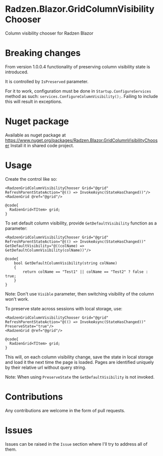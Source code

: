 # Radzen.Blazor.GridColumnVisibilityChooser
Column visibility chooser for Radzen Blazor

# Breaking changes
From version 1.0.0.4 functionality of preserving column visibility state is introduced.

It is controlled by `IsPreserved` parameter. 

For it to work, configuration must be done in `Startup.ConfigureServices` method as such: `services.ConfigureColumnVisibility();`. Failing to include this will result in exceptions.

# Nuget package
Available as nuget package at https://www.nuget.org/packages/Radzen.Blazor.GridColumnVisibilityChooser
Install it in shared code project.

# Usage

Create the control like so:

    <RadzenGridColumnVisibilityChooser Grid="@grid" RefreshParentStateAction="@(() => InvokeAsync(StateHasChanged))"/>
    <RadzenGrid @ref="@grid"/>

    @code{
      RadzenGrid<TItem> grid;
    }

To set default column visibility, provide `GetDefaultVisibility` function as a parameter:

    <RadzenGridColumnVisibilityChooser Grid="@grid" RefreshParentStateAction="@(() => InvokeAsync(StateHasChanged))" GetDefaultVisibility="@((colName) => GetDefaultColumnVisibility(colName))"/>
    
    @code{
        bool GetDefaultColumnVisibility(string colName)
        {
            return colName == "Test1" || colName == "Test2" ? false : true;
        }
    }
    
Note: Don't use `Visible` parameter, then switching visibility of the column won't work.

To preserve state across sessions with local storage, use:

    <RadzenGridColumnVisibilityChooser Grid="@grid" RefreshParentStateAction="@(() => InvokeAsync(StateHasChanged))" PreserveState="true"/>
    <RadzenGrid @ref="@grid"/>

    @code{
      RadzenGrid<TItem> grid;
    }
 
This will, on each column visibility change, save the state in local storage and load it the next time the page is loaded. Pages are identified uniquely by their relative url without query string.

Note: When using `PreserveState` the `GetDefaultVisibility` is not invoked.

# Contributions

Any contributions are welcome in the form of pull requests.

# Issues

Issues can be raised in the `Issue` section where I'll try to address all of them.
